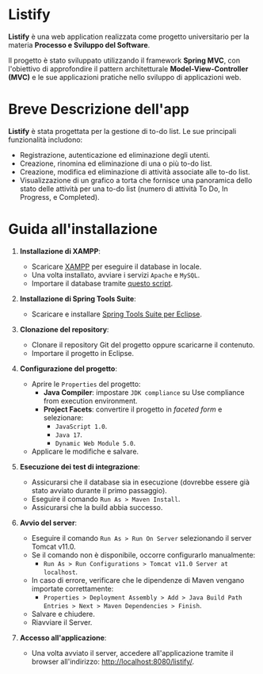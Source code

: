 # Listify

**Listify** è una web application realizzata come progetto universitario per la materia **Processo e Sviluppo del Software**.  

Il progetto è stato sviluppato utilizzando il framework **Spring MVC**, con l'obiettivo di approfondire il pattern architetturale **Model-View-Controller (MVC)** e le sue applicazioni pratiche nello sviluppo di applicazioni web.

# Breve Descrizione dell'app

**Listify** è stata progettata per la gestione di to-do list. Le sue principali funzionalità includono:

- Registrazione, autenticazione ed eliminazione degli utenti.  
- Creazione, rinomina ed eliminazione di una o più to-do list.  
- Creazione, modifica ed eliminazione di attività associate alle to-do list.  
- Visualizzazione di un grafico a torta che fornisce una panoramica dello stato delle attività per una to-do list (numero di attività To Do, In Progress, e Completed).  

# Guida all'installazione

1. **Installazione di XAMPP**:
    - Scaricare [XAMPP](https://www.apachefriends.org/it/download.html) per eseguire il database in locale.
    - Una volta installato, avviare i servizi `Apache` e `MySQL`.
    - Importare il database tramite [questo script](https://gitlab.com/Alessandro-Isceri/listify/-/blob/main/listify.sql).

2. **Installazione di Spring Tools Suite**:
    - Scaricare e installare [Spring Tools Suite per Eclipse](https://spring.io/tools).

3. **Clonazione del repository**:
    - Clonare il repository Git del progetto oppure scaricarne il contenuto.
    - Importare il progetto in Eclipse.

4. **Configurazione del progetto**:
    - Aprire le `Properties` del progetto:
        - **Java Compiler**: impostare `JDK compliance` su Use compliance from execution environment.
        - **Project Facets**: convertire il progetto in _faceted form_ e selezionare:
            - `JavaScript 1.0`.
            - `Java 17`.
            - `Dynamic Web Module 5.0`.
    - Applicare le modifiche e salvare.

5. **Esecuzione dei test di integrazione**:
    - Assicurarsi che il database sia in esecuzione (dovrebbe essere già stato avviato durante il primo passaggio).
    - Eseguire il comando `Run As > Maven Install`.
    - Assicurarsi che la build abbia successo.

6. **Avvio del server**:
    - Eseguire il comando `Run As > Run On Server` selezionando il server Tomcat v11.0. 
    - Se il comando non è disponibile, occorre configurarlo manualmente:
        - `Run As > Run Configurations > Tomcat v11.0 Server at localhost`.
    - In caso di errore, verificare che le dipendenze di Maven vengano importate correttamente:
        - `Properties > Deployment Assembly > Add > Java Build Path Entries > Next > Maven Dependencies > Finish`.
    - Salvare e chiudere.
    - Riavviare il Server.

7. **Accesso all'applicazione**:
    - Una volta avviato il server, accedere all'applicazione tramite il browser all'indirizzo: [http://localhost:8080/listify/](http://localhost:8080/listify/).